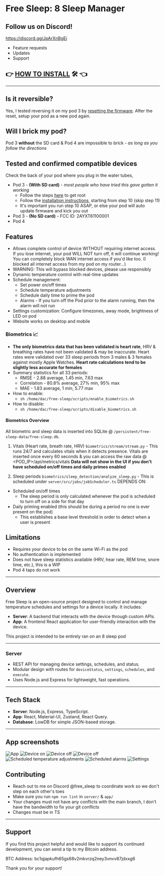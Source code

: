 # Free Sleep: 8 Sleep Manager


## Follow us on Discord!
https://discord.gg/JpArXnBgEj
- Feature requests
- Updates
- Support

## 👉 [HOW TO INSTALL](./INSTALLATION.md) 🛠️ 👈

---  

## Is it reversible? 
Yes, I tested reversing it on my pod 3 by  [resetting the firmware](docs/pod_3_teardown/6_firmware_reset.jpeg). After the reset, setup your pod as a new pod again.

## Will I brick my pod?
Pod 3 **without** the SD card & Pod 4 are impossible to brick - _as long as you follow the directions_ 


## Tested and confirmed compatible devices
Check the back of your pod where you plug in the water tubes, 
- Pod 3 - **(With SD card)** - _most people who have tried this gave gotten it working_
  - Follow the steps [here](https://blopker.com/writing/04-zerosleep-1/) to get root
  - Follow the [installation instructions](./INSTALLATION.md), starting from step 10 (skip step 11)
  - It's important you run step 10 ASAP, or else your pod will auto update firmware and kick you out
- Pod 3 - **(No SD card)** - FCC ID: 2AYXT61100001 
- Pod 4


## Features
- Allows complete control of device WITHOUT requiring internet access. If you lose internet, your pod WILL NOT turn off, it will continue working! You can completely block WAN internet access if you'd like too. (I blocked all internet access from my pod on my router...)
- WARNING: This will bypass blocked devices, please use responsibly
- Dynamic temperature control with real-time updates
- Schedule management: 
  - Set power on/off times 
  - Schedule temperature adjustments
  - Schedule daily time to prime the pod
  - Alarms - If you turn off the Pod prior to the alarm running, then the alarm will not run
- Settings customization: Configure timezones, away mode, brightness of LED on pod
- Website works on desktop and mobile

### Biometrics 📈
- **The only biometrics data that has been validated is heart rate**, HRV & breathing rates have not been validated & may be inaccurate.
Heart rates were validated over 33 sleep periods from 3 males & 3 females against mostly Apple Watches. 
**Heart rate calculations tend to be slightly less accurate for females**
- Summary statistics for all 33 periods:
  - RMSE - 2.88 average, 1.45 min, 7.63 max 
  - Correlation - 80.8% average, 27% min, 95% max
  - MAE - 1.83 average, 1 min, 5.77 max
- How to enable:
  - `sh /home/dac/free-sleep/scripts/enable_biometrics.sh`
- How to disable:
  - `sh /home/dac/free-sleep/scripts/disable_biometrics.sh`

#### Biometrics Overview

All biometric and sleep data is inserted into SQLite @ `/persistent/free-sleep-data/free-sleep.db`.

1. Vitals (Heart rate, breath rate, HRV) `biometrics/stream/stream.py` - This runs 24/7 and calculates vitals when it detects presence.
Vitals are inserted once every 60 seconds & you can access the raw data @ <POD_IP>/api/metrics/vitals
**Data will not show in the UI if you don't have scheduled on/off times and daily primes enabled**

2. Sleep periods `biometrics/sleep_detection/analyze_sleep.py` - This is scheduled under `server/src/jobs/jobScheduler.ts`
DEPENDS ON:
- Scheduled on/off times
  - The sleep period is only calculated whenever the pod is scheduled to turn off on a side for that day
- Daily priming enabled (this should be during a period no one is ever present on the pod)
  - This establishes a base level threshold in order to detect when a user is present


## Limitations
- Requires your device to be on the same Wi-Fi as the pod
- No authentication is implemented
- Does not have sleep statistics available (HRV, hear rate, REM time, snore time, etc.), this is a WIP
- Pod 4 taps do not work

--- 

## Overview
Free Sleep is an open-source project designed to control and manage temperature schedules and settings for a device locally. It includes:
- **Server**: A backend that interacts with the device through custom APIs.
- **App**: A frontend React application for user-friendly interaction with the device.

This project is intended to be entirely ran on an 8 sleep pod

---

### **Server**
- REST API for managing device settings, schedules, and status.
- Modular design with routes for `deviceStatus`, `settings`, `schedules`, and `execute`.
- Uses Node.js and Express for lightweight, fast operations.

---

## Tech Stack
- **Server**: Node.js, Express, TypeScript.
- **App**: React, Material-UI, Zustand, React Query.
- **Database**: LowDB for simple JSON-based storage.

---

## App screenshots
![App](docs/app.gif)
![Device on](docs/on.png)
![Device off](docs/off.png)
![Device off](docs/water_notification.png)
![Scheduled temperature adjustments](docs/scheduled_temperatures.png)
![Scheduled alarms](docs/alarm_schedule.png)
![Settings](docs/settings.png)


## Contributing

- Reach out to me on Discord @free_sleep to coordinate work so we don't step on each other's toes
- Make sure you run `npm run lint` in `server/` & `app/`
- Your changes must not have any conflicts with the main branch, I don't have the bandwidth to fix your git conflicts
- Changes must be in TS

---

## Support

If you find this project helpful and would like to support its continued development, you can send a tip to my Bitcoin address.   

BTC Address:
bc1qjapkufh65gs68v2mkvrzq2ney3vnvv87jdxxg6

Thank you for your support!
